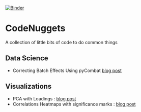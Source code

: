 [![Binder](https://mybinder.org/badge_logo.svg)](https://mybinder.org/v2/gh/4dcu-be/CodeNuggets/HEAD)

# CodeNuggets
A collection of little bits of code to do common things

## Data Science
  * Correcting Batch Effects Using pyCombat [blog post](https://blog.4dcu.be/programming/2021/04/21/Code-Nugget-Batch_Effects.html)

## Visualizations

  * PCA with Loadings : [blog post](http://blog.4dcu.be/programming/2021/03/19/Code-Nugget-PCA-with-loadings.html)
  * Correlations Heatmaps with significance marks : [blog post](http://blog.4dcu.be/programming/2021/03/16/Code-Nugget-Correlation-Heatmaps.html)
